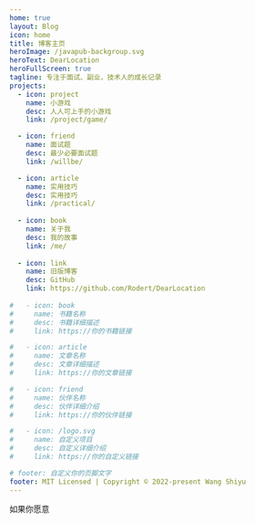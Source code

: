 ```yaml
---
home: true
layout: Blog
icon: home
title: 博客主页
heroImage: /javapub-backgroup.svg
heroText: DearLocation
heroFullScreen: true
tagline: 专注于面试、副业，技术人的成长记录
projects:
  - icon: project
    name: 小游戏
    desc: 人人可上手的小游戏
    link: /project/game/

  - icon: friend
    name: 面试题
    desc: 最少必要面试题
    link: /willbe/

  - icon: article
    name: 实用技巧
    desc: 实用技巧
    link: /practical/
	 
  - icon: book
    name: 关于我
    desc: 我的故事
    link: /me/
	 
  - icon: link
    name: 旧版博客
    desc: GitHub
    link: https://github.com/Rodert/DearLocation
	 
#   - icon: book
#     name: 书籍名称
#     desc: 书籍详细描述
#     link: https://你的书籍链接

#   - icon: article
#     name: 文章名称
#     desc: 文章详细描述
#     link: https://你的文章链接

#   - icon: friend
#     name: 伙伴名称
#     desc: 伙伴详细介绍
#     link: https://你的伙伴链接

#   - icon: /logo.svg
#     name: 自定义项目
#     desc: 自定义详细介绍
#     link: https://你的自定义链接

# footer: 自定义你的页脚文字
footer: MIT Licensed | Copyright © 2022-present Wang Shiyu
---
```


如果你愿意
